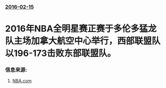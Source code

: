 ### [2016-02-15](/news/2016/02/15/index.md)

##### 
# 2016年NBA全明星赛正赛于多伦多猛龙队主场加拿大航空中心举行，西部联盟队以196-173击败东部联盟队。 




### 信息来源:

1. [NBA.com](http://www.nba.com/games/20160214/WSTEST/gameinfo.html)
